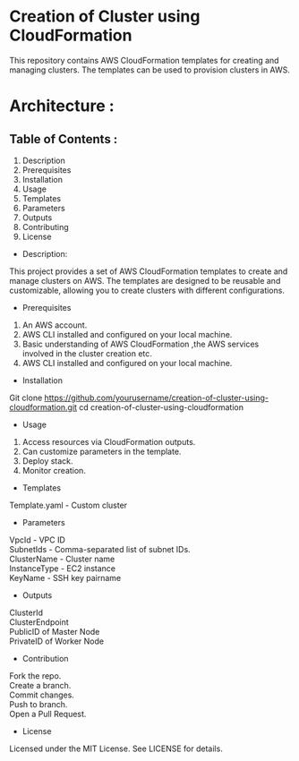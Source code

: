 
# Creation of Cluster using CloudFormation
This repository contains AWS CloudFormation templates for creating and managing clusters. 
The templates can be used to provision clusters in AWS.
# Architecture :

## Table of Contents :

1. Description
2. Prerequisites                                       
3. Installation                                                  
4. Usage                                   
5. Templates                          
6. Parameters                             
7. Outputs                             
8. Contributing                         
9. License            


  


* Description:

  
This project provides a set of AWS CloudFormation templates to create and manage clusters on AWS. The templates are designed to be reusable and customizable, allowing you to create clusters with different configurations.

* Prerequisites

  
1. An AWS account.
2. AWS CLI installed and configured on your local machine.
3. Basic understanding of AWS CloudFormation ,the AWS services involved in the cluster creation etc.
4. AWS CLI installed and configured on your local machine.



* Installation

Git clone https://github.com/yourusername/creation-of-cluster-using-cloudformation.git
cd creation-of-cluster-using-cloudformation


* Usage


1. Access resources via CloudFormation outputs.
2. Can customize parameters in the template.
3. Deploy stack.
4. Monitor creation.



* Templates

Template.yaml - Custom cluster


* Parameters


 
VpcId                 -             VPC ID	                                                                              
SubnetIds             -             Comma-separated list of subnet IDs.                                                                                  
ClusterName           - 	          Cluster name	                                                                
InstanceType	        -             EC2 instance                                                            
KeyName	              -             SSH key pairname	                                                             


* Outputs                                                                                                     


ClusterId	                                                                                                      
ClusterEndpoint	                                                                                                    
PublicID of Master Node                                                                      
PrivateID of Worker Node                                                                                 


* Contribution

Fork the repo.                                                       
Create a branch.                                                                               
Commit changes.                                                                                    
Push to branch.                                                                                  
Open a Pull Request.                                                              


* License

Licensed under the MIT License. See LICENSE for details.




































